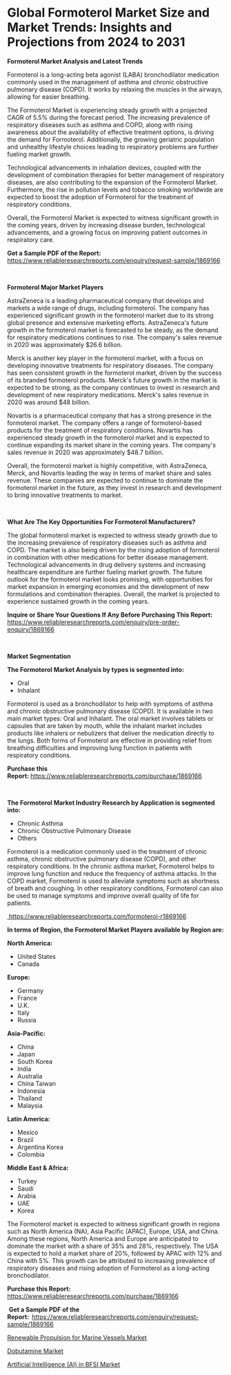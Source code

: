 <p><h1>Global Formoterol Market Size and Market Trends: Insights and Projections from 2024 to 2031</h1></p><p><strong>Formoterol Market Analysis and Latest Trends</strong></p>
<p><p>Formoterol is a long-acting beta agonist (LABA) bronchodilator medication commonly used in the management of asthma and chronic obstructive pulmonary disease (COPD). It works by relaxing the muscles in the airways, allowing for easier breathing.</p><p>The Formoterol Market is experiencing steady growth with a projected CAGR of 5.5% during the forecast period. The increasing prevalence of respiratory diseases such as asthma and COPD, along with rising awareness about the availability of effective treatment options, is driving the demand for Formoterol. Additionally, the growing geriatric population and unhealthy lifestyle choices leading to respiratory problems are further fueling market growth.</p><p>Technological advancements in inhalation devices, coupled with the development of combination therapies for better management of respiratory diseases, are also contributing to the expansion of the Formoterol Market. Furthermore, the rise in pollution levels and tobacco smoking worldwide are expected to boost the adoption of Formoterol for the treatment of respiratory conditions.</p><p>Overall, the Formoterol Market is expected to witness significant growth in the coming years, driven by increasing disease burden, technological advancements, and a growing focus on improving patient outcomes in respiratory care.</p></p>
<p><strong>Get a Sample PDF of the Report:&nbsp;</strong> <a href="https://www.reliableresearchreports.com/enquiry/request-sample/1869166">https://www.reliableresearchreports.com/enquiry/request-sample/1869166</a></p>
<p>&nbsp;</p>
<p><strong>Formoterol Major Market Players</strong></p>
<p><p>AstraZeneca is a leading pharmaceutical company that develops and markets a wide range of drugs, including formoterol. The company has experienced significant growth in the formoterol market due to its strong global presence and extensive marketing efforts. AstraZeneca's future growth in the formoterol market is forecasted to be steady, as the demand for respiratory medications continues to rise. The company's sales revenue in 2020 was approximately $26.6 billion.</p><p>Merck is another key player in the formoterol market, with a focus on developing innovative treatments for respiratory diseases. The company has seen consistent growth in the formoterol market, driven by the success of its branded formoterol products. Merck's future growth in the market is expected to be strong, as the company continues to invest in research and development of new respiratory medications. Merck's sales revenue in 2020 was around $48 billion.</p><p>Novartis is a pharmaceutical company that has a strong presence in the formoterol market. The company offers a range of formoterol-based products for the treatment of respiratory conditions. Novartis has experienced steady growth in the formoterol market and is expected to continue expanding its market share in the coming years. The company's sales revenue in 2020 was approximately $48.7 billion.</p><p>Overall, the formoterol market is highly competitive, with AstraZeneca, Merck, and Novartis leading the way in terms of market share and sales revenue. These companies are expected to continue to dominate the formoterol market in the future, as they invest in research and development to bring innovative treatments to market.</p></p>
<p>&nbsp;</p>
<p><strong>What Are The Key Opportunities For Formoterol Manufacturers?</strong></p>
<p><p>The global formoterol market is expected to witness steady growth due to the increasing prevalence of respiratory diseases such as asthma and COPD. The market is also being driven by the rising adoption of formoterol in combination with other medications for better disease management. Technological advancements in drug delivery systems and increasing healthcare expenditure are further fueling market growth. The future outlook for the formoterol market looks promising, with opportunities for market expansion in emerging economies and the development of new formulations and combination therapies. Overall, the market is projected to experience sustained growth in the coming years.</p></p>
<p><strong>Inquire or Share Your Questions If Any Before Purchasing This Report:</strong> <a href="https://www.reliableresearchreports.com/enquiry/pre-order-enquiry/1869166">https://www.reliableresearchreports.com/enquiry/pre-order-enquiry/1869166</a></p>
<p>&nbsp;</p>
<p><strong>Market Segmentation</strong></p>
<p><strong>The Formoterol Market Analysis by types is segmented into:</strong></p>
<p><ul><li>Oral</li><li>Inhalant</li></ul></p>
<p><p>Formoterol is used as a bronchodilator to help with symptoms of asthma and chronic obstructive pulmonary disease (COPD). It is available in two main market types: Oral and Inhalant. The oral market involves tablets or capsules that are taken by mouth, while the inhalant market includes products like inhalers or nebulizers that deliver the medication directly to the lungs. Both forms of Formoterol are effective in providing relief from breathing difficulties and improving lung function in patients with respiratory conditions.</p></p>
<p><strong>Purchase this Report:&nbsp;</strong><a href="https://www.reliableresearchreports.com/purchase/1869166">https://www.reliableresearchreports.com/purchase/1869166</a></p>
<p>&nbsp;</p>
<p><strong>The Formoterol Market Industry Research by Application is segmented into:</strong></p>
<p><ul><li>Chronic Asthma</li><li>Chronic Obstructive Pulmonary Disease</li><li>Others</li></ul></p>
<p><p>Formoterol is a medication commonly used in the treatment of chronic asthma, chronic obstructive pulmonary disease (COPD), and other respiratory conditions. In the chronic asthma market, Formoterol helps to improve lung function and reduce the frequency of asthma attacks. In the COPD market, Formoterol is used to alleviate symptoms such as shortness of breath and coughing. In other respiratory conditions, Formoterol can also be used to manage symptoms and improve overall quality of life for patients.</p></p>
<p><a href="https://www.reliableresearchreports.com/formoterol-r1869166">&nbsp;https://www.reliableresearchreports.com/formoterol-r1869166</a></p>
<p><strong>In terms of Region, the Formoterol Market Players available by Region are:</strong></p>
<p>
    <p> <strong> North America: </strong>
        <ul>
            <li>United States</li>
            <li>Canada</li>
        </ul>
        </p> 
    <p> <strong> Europe: </strong>
        <ul>
            <li>Germany</li>
            <li>France</li>
            <li>U.K.</li>
            <li>Italy</li>
            <li>Russia</li>
        </ul>
        </p> 
    <p> <strong> Asia-Pacific: </strong>
        <ul>
            <li>China</li>
            <li>Japan</li>
            <li>South Korea</li>
            <li>India</li>
            <li>Australia</li>
            <li>China Taiwan</li>
            <li>Indonesia</li>
            <li>Thailand</li>
            <li>Malaysia</li>
        </ul>
        </p> 
    <p> <strong> Latin America: </strong>
        <ul>
            <li>Mexico</li>
            <li>Brazil</li>
            <li>Argentina Korea</li>
            <li>Colombia</li>
        </ul>
        </p> 
    <p> <strong> Middle East & Africa: </strong>
        <ul>
            <li>Turkey</li>
            <li>Saudi</li>
            <li>Arabia</li>
            <li>UAE</li>
            <li>Korea</li>
        </ul>
    </p>
    </p>
<p><p>The Formoterol market is expected to witness significant growth in regions such as North America (NA), Asia Pacific (APAC), Europe, USA, and China. Among these regions, North America and Europe are anticipated to dominate the market with a share of 35% and 28%, respectively. The USA is expected to hold a market share of 20%, followed by APAC with 12% and China with 5%. This growth can be attributed to increasing prevalence of respiratory diseases and rising adoption of Formoterol as a long-acting bronchodilator.</p></p>
<p><strong>Purchase this Report: </strong><a href="https://www.reliableresearchreports.com/purchase/1869166">https://www.reliableresearchreports.com/purchase/1869166</a></p>
<p>&nbsp;<strong>Get a Sample PDF of the Report:&nbsp;&nbsp;</strong><a href="https://www.reliableresearchreports.com/enquiry/request-sample/1869166">https://www.reliableresearchreports.com/enquiry/request-sample/1869166</a></p>
<p><strong></strong></p>
<p><p><a href="https://www.linkedin.com/pulse/renewable-propulsion-marine-vessels-market-size-cagr-trends-a0ite">Renewable Propulsion for Marine Vessels Market</a></p><p><a href="https://github.com/NikolasKirlin2023/Market-Research-Report-List-1/blob/main/dobutamine-market.md">Dobutamine Market</a></p><p><a href="https://www.linkedin.com/pulse/artificial-intelligence-ai-bfsi-market-furnishes-information-fds7e">Artificial Intelligence (AI) in BFSI Market</a></p></p>